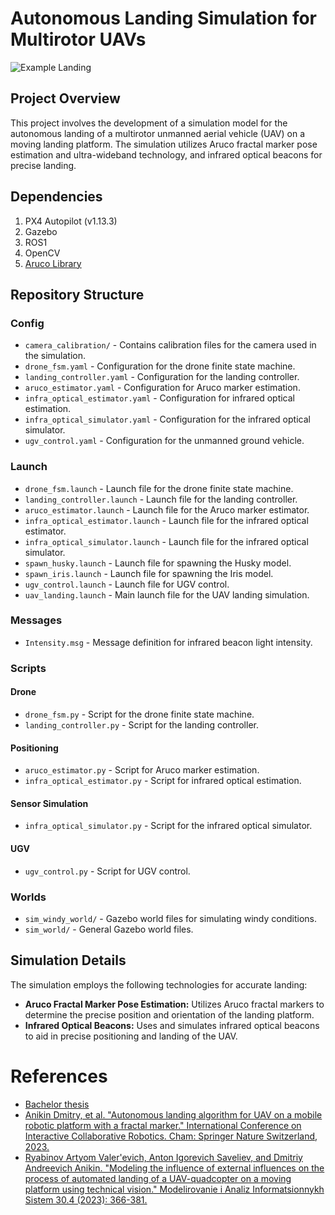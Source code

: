 # Autonomous Landing Simulation for Multirotor UAVs

![Example Landing](landing.gif)

## Project Overview
This project involves the development of a simulation model for the autonomous landing of a multirotor unmanned aerial vehicle (UAV) on a moving landing platform. The simulation utilizes Aruco fractal marker pose estimation and ultra-wideband technology, and infrared optical beacons for precise landing. 

## Dependencies

1. PX4 Autopilot (v1.13.3)
2. Gazebo
3. ROS1
4. OpenCV
5. [Aruco Library](https://sourceforge.net/projects/aruco)

## Repository Structure

### Config

- `camera_calibration/` - Contains calibration files for the camera used in the simulation.
- `drone_fsm.yaml` - Configuration for the drone finite state machine.
- `landing_controller.yaml` - Configuration for the landing controller.
- `aruco_estimator.yaml` - Configuration for Aruco marker estimation.
- `infra_optical_estimator.yaml` - Configuration for infrared optical estimation.
- `infra_optical_simulator.yaml` - Configuration for the infrared optical simulator.
- `ugv_control.yaml` - Configuration for the unmanned ground vehicle.

### Launch

- `drone_fsm.launch` - Launch file for the drone finite state machine.
- `landing_controller.launch` - Launch file for the landing controller.
- `aruco_estimator.launch` - Launch file for the Aruco marker estimator.
- `infra_optical_estimator.launch` - Launch file for the infrared optical estimator.
- `infra_optical_simulator.launch` - Launch file for the infrared optical simulator.
- `spawn_husky.launch` - Launch file for spawning the Husky model.
- `spawn_iris.launch` - Launch file for spawning the Iris model.
- `ugv_control.launch` - Launch file for UGV control.
- `uav_landing.launch` - Main launch file for the UAV landing simulation.

### Messages

- `Intensity.msg` - Message definition for infrared beacon light intensity.

### Scripts

#### Drone

- `drone_fsm.py` - Script for the drone finite state machine.
- `landing_controller.py` - Script for the landing controller.

#### Positioning

- `aruco_estimator.py` - Script for Aruco marker estimation.
- `infra_optical_estimator.py` - Script for infrared optical estimation.

#### Sensor Simulation

- `infra_optical_simulator.py` - Script for the infrared optical simulator.

#### UGV

- `ugv_control.py` - Script for UGV control.

### Worlds

- `sim_windy_world/` - Gazebo world files for simulating windy conditions.
- `sim_world/` - General Gazebo world files.


## Simulation Details
The simulation employs the following technologies for accurate landing:

- **Aruco Fractal Marker Pose Estimation:** Utilizes Aruco fractal markers to determine the precise position and orientation of the landing platform.
- **Infrared Optical Beacons:** Uses and simulates infrared optical beacons to aid in precise positioning and landing of the UAV.

# References
- [Bachelor thesis](https://elib.spbstu.ru/dl/3/2023/vr/vr23-3642.pdf/en/info)
- [Anikin Dmitry, et al. "Autonomous landing algorithm for UAV on a mobile robotic platform with a fractal marker." International Conference on Interactive Collaborative Robotics. Cham: Springer Nature Switzerland, 2023.](https://doi.org/10.1007/978-3-031-43111-1_32)
- [Ryabinov Artyom Valer'evich, Anton Igorevich Saveliev, and Dmitriy Andreevich Anikin. "Modeling the influence of external influences on the process of automated landing of a UAV-quadcopter on a moving platform using technical vision." Modelirovanie i Analiz Informatsionnykh Sistem 30.4 (2023): 366-381.](https://doi.org/10.18255/1818-1015-2023-4-366-381)